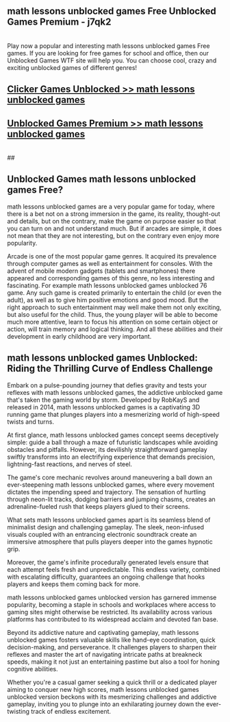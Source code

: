 ## math lessons unblocked games Free Unblocked Games Premium - j7qk2 <br>
<br>
Play now a popular and interesting math lessons unblocked games Free games. If you are looking for free games for school and office, then our Unblocked Games WTF site will help you. You can choose cool, crazy and exciting unblocked games of different genres!


##  [Clicker Games Unblocked >> math lessons unblocked games](http://freeplayer.one?title=math_lessons_unblocked_games&ref=05)

##  [Unblocked Games Premium >> math lessons unblocked games](http://freeplayer.one?title=math_lessons_unblocked_games&ref=05)
  <br>
  ##



## Unblocked Games math lessons unblocked games Free?

math lessons unblocked games are a very popular game for today, where there is a bet not on a strong immersion in the game, its reality, thought-out and details, but on the contrary, make the game on purpose easier so that you can turn on and not understand much. But if arcades are simple, it does not mean that they are not interesting, but on the contrary even enjoy more popularity.

Arcade is one of the most popular game genres. It acquired its prevalence through computer games as well as entertainment for consoles. With the advent of mobile modern gadgets (tablets and smartphones) there appeared and corresponding games of this genre, no less interesting and fascinating. For example math lessons unblocked games unblocked 76 game. Any such game is created primarily to entertain the child (or even the adult), as well as to give him positive emotions and good mood. But the right approach to such entertainment may well make them not only exciting, but also useful for the child. Thus, the young player will be able to become much more attentive, learn to focus his attention on some certain object or action, will train memory and logical thinking. And all these abilities and their development in early childhood are very important.

##  math lessons unblocked games Unblocked: Riding the Thrilling Curve of Endless Challenge

Embark on a pulse-pounding journey that defies gravity and tests your reflexes with math lessons unblocked games, the addictive unblocked game that's taken the gaming world by storm. Developed by RobKayS and released in 2014, math lessons unblocked games is a captivating 3D running game that plunges players into a mesmerizing world of high-speed twists and turns.

At first glance, math lessons unblocked games concept seems deceptively simple: guide a ball through a maze of futuristic landscapes while avoiding obstacles and pitfalls. However, its devilishly straightforward gameplay swiftly transforms into an electrifying experience that demands precision, lightning-fast reactions, and nerves of steel.

The game's core mechanic revolves around maneuvering a ball down an ever-steepening math lessons unblocked games, where every movement dictates the impending speed and trajectory. The sensation of hurtling through neon-lit tracks, dodging barriers and jumping chasms, creates an adrenaline-fueled rush that keeps players glued to their screens.

What sets math lessons unblocked games apart is its seamless blend of minimalist design and challenging gameplay. The sleek, neon-infused visuals coupled with an entrancing electronic soundtrack create an immersive atmosphere that pulls players deeper into the games hypnotic grip.

Moreover, the game's infinite procedurally generated levels ensure that each attempt feels fresh and unpredictable. This endless variety, combined with escalating difficulty, guarantees an ongoing challenge that hooks players and keeps them coming back for more.

math lessons unblocked games unblocked version has garnered immense popularity, becoming a staple in schools and workplaces where access to gaming sites might otherwise be restricted. Its availability across various platforms has contributed to its widespread acclaim and devoted fan base.

Beyond its addictive nature and captivating gameplay, math lessons unblocked games fosters valuable skills like hand-eye coordination, quick decision-making, and perseverance. It challenges players to sharpen their reflexes and master the art of navigating intricate paths at breakneck speeds, making it not just an entertaining pastime but also a tool for honing cognitive abilities.

Whether you're a casual gamer seeking a quick thrill or a dedicated player aiming to conquer new high scores, math lessons unblocked games unblocked version beckons with its mesmerizing challenges and addictive gameplay, inviting you to plunge into an exhilarating journey down the ever-twisting track of endless excitement.